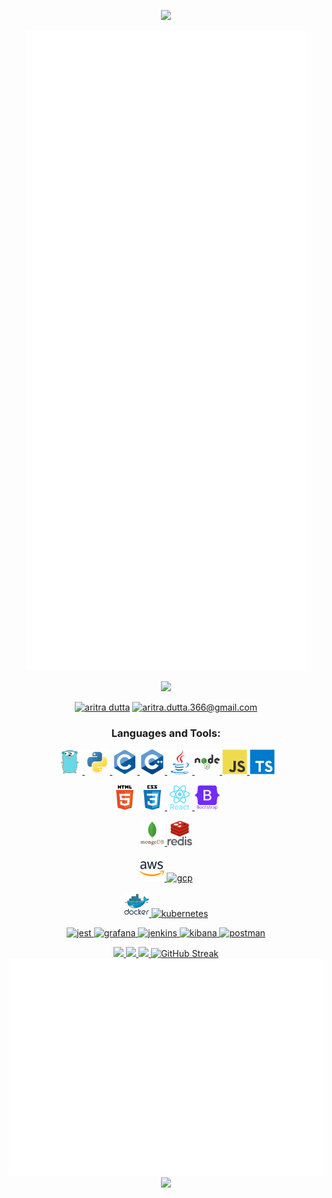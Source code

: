 <p align="center">
  <img src="https://readme-typing-svg.demolab.com?font=Fira+Code&duration=1500&pause=500&color=8124F7&center=true&vCenter=true&multiline=true&random=false&width=800&height=100&lines=Aritra+Dutta;Full+Stack+Backend+Developer+at+Metasports+Media+Pvt.+Ltd."
</p>

<p align="center">
  <picture>
    <img src="./images/metrics.plugin.achievements.svg" alt="Metrics"/>
  </picture>

</p>
<p align="center">
  <a>
    <img src="https://github-profile-trophy.vercel.app/?username=Aritra779&theme=darkhub&no-frame=true&column=-1&margin-w=10&margin-h=10"/>
  </a>
</p>

<p align="center">
<a href="https://www.linkedin.com/in/aritra-dutta-6943a1222/" target="blank"><img src="https://img.shields.io/badge/LinkedIn-0077B5?style=for-the-badge&logo=linkedin&logoColor=white" alt="aritra dutta"/></a>
<a href="mailto:aritra.dutta.366@gmail.com" target="blank"><img src="https://img.shields.io/badge/Gmail-D14836?style=for-the-badge&logo=gmail&logoColor=white" alt="aritra.dutta.366@gmail.com"/></a>
</p>

<h3 align="center">Languages and Tools:</h3>
<p align="center">
  <a href="https://golang.org" target="_blank" rel="noreferrer"> <img src="https://raw.githubusercontent.com/devicons/devicon/master/icons/go/go-original.svg" alt="go" width="40" height="40"/> </a>
  <a href="https://www.python.org" target="_blank" rel="noreferrer"> <img src="https://raw.githubusercontent.com/devicons/devicon/master/icons/python/python-original.svg" alt="python" width="40" height="40"/> </a> 
  <a href="https://www.cprogramming.com/" target="_blank" rel="noreferrer"> <img src="https://raw.githubusercontent.com/devicons/devicon/master/icons/c/c-original.svg" alt="c" width="40" height="40"/> </a>
  <a href="https://www.w3schools.com/cpp/" target="_blank" rel="noreferrer"> <img src="https://raw.githubusercontent.com/devicons/devicon/master/icons/cplusplus/cplusplus-original.svg" alt="cplusplus" width="40" height="40"/> </a>
  <a href="https://www.java.com" target="_blank" rel="noreferrer"> <img src="https://raw.githubusercontent.com/devicons/devicon/master/icons/java/java-original.svg" alt="java" width="40" height="40"/> </a>
  <a href="https://nodejs.org" target="_blank" rel="noreferrer"> <img src="https://raw.githubusercontent.com/devicons/devicon/master/icons/nodejs/nodejs-original-wordmark.svg" alt="nodejs" width="40" height="40"/> </a> 
  <a href="https://developer.mozilla.org/en-US/docs/Web/JavaScript" target="_blank" rel="noreferrer"> <img src="https://raw.githubusercontent.com/devicons/devicon/master/icons/javascript/javascript-original.svg" alt="javascript" width="40" height="40"/> </a>
  <a href="https://www.typescriptlang.org/" target="_blank" rel="noreferrer"> <img src="https://raw.githubusercontent.com/devicons/devicon/master/icons/typescript/typescript-original.svg" alt="typescript" width="40" height="40"/> </a> 
</p>
<p align="center">
  <a href="https://www.w3.org/html/" target="_blank" rel="noreferrer"> <img src="https://raw.githubusercontent.com/devicons/devicon/master/icons/html5/html5-original-wordmark.svg" alt="html5" width="40" height="40"/></a>
  <a href="https://www.w3schools.com/css/" target="_blank" rel="noreferrer"> <img src="https://raw.githubusercontent.com/devicons/devicon/master/icons/css3/css3-original-wordmark.svg" alt="css3" width="40" height="40"/> </a> 
  <a href="https://reactjs.org/" target="_blank" rel="noreferrer"> <img src="https://raw.githubusercontent.com/devicons/devicon/master/icons/react/react-original-wordmark.svg" alt="react" width="40" height="40"/> </a> 
  <a href="https://getbootstrap.com" target="_blank" rel="noreferrer"> <img src="https://raw.githubusercontent.com/devicons/devicon/master/icons/bootstrap/bootstrap-plain-wordmark.svg" alt="bootstrap" width="40" height="40"/> </a>

<p align="center">
  <a href="https://www.mongodb.com/" target="_blank" rel="noreferrer"> <img src="https://raw.githubusercontent.com/devicons/devicon/master/icons/mongodb/mongodb-original-wordmark.svg" alt="mongodb" width="40" height="40"/> </a> 
  <a href="https://redis.io" target="_blank" rel="noreferrer"> <img src="https://raw.githubusercontent.com/devicons/devicon/master/icons/redis/redis-original-wordmark.svg" alt="redis" width="40" height="40"/> </a> 
</p>

<p align="center">
  <a href="https://aws.amazon.com" target="_blank" rel="noreferrer"><img src="https://raw.githubusercontent.com/devicons/devicon/master/icons/amazonwebservices/amazonwebservices-original-wordmark.svg" alt="aws" width="40" height="40"/> </a>
  <a href="https://cloud.google.com" target="_blank" rel="noreferrer"> <img src="https://www.vectorlogo.zone/logos/google_cloud/google_cloud-icon.svg" alt="gcp" width="40" height="40"/> </a>
</p>

<p align="center">
  <a href="https://www.docker.com/" target="_blank" rel="noreferrer"> <img src="https://raw.githubusercontent.com/devicons/devicon/master/icons/docker/docker-original-wordmark.svg" alt="docker" width="40" height="40"/> </a>
  <a href="https://kubernetes.io" target="_blank" rel="noreferrer"> <img src="https://www.vectorlogo.zone/logos/kubernetes/kubernetes-icon.svg" alt="kubernetes" width="40" height="40"/></a> 
</p>

<p align="center">
  <a href="https://jestjs.io" target="_blank" rel="noreferrer"> <img src="https://www.vectorlogo.zone/logos/jestjsio/jestjsio-icon.svg" alt="jest" width="40" height="40"/> </a> 
  <a href="https://grafana.com" target="_blank" rel="noreferrer"> <img src="https://www.vectorlogo.zone/logos/grafana/grafana-icon.svg" alt="grafana" width="40" height="40"/> </a>
  <a href="https://www.jenkins.io" target="_blank" rel="noreferrer"> <img src="https://www.vectorlogo.zone/logos/jenkins/jenkins-icon.svg" alt="jenkins" width="40" height="40"/> </a>
  <a href="https://www.elastic.co/kibana" target="_blank" rel="noreferrer"> <img src="https://www.vectorlogo.zone/logos/elasticco_kibana/elasticco_kibana-icon.svg" alt="kibana" width="40" height="40"/> </a>
  <a href="https://postman.com" target="_blank" rel="noreferrer"> <img src="https://www.vectorlogo.zone/logos/getpostman/getpostman-icon.svg" alt="postman" width="40" height="40"/> </a> 
  </p>



<p align="center">
  <a href="https://github.com/Aritra779">
    <img src="http://github-profile-summary-cards.vercel.app/api/cards/profile-details?username=Aritra779&theme=ocean_dark"/>
  </a>

  <a href="https://github.com/Aritra779">
    <img src="http://github-profile-summary-cards.vercel.app/api/cards/most-commit-language?username=Aritra779&theme=ocean_dark"/>
  </a>

  <a href="https://github.com/Aritra779">
    <img src="http://github-profile-summary-cards.vercel.app/api/cards/productive-time?username=Aritra779&theme=ocean_dark&utcOffset=5.3"/>
  </a>

  <a href="https://git.io/streak-stats">
    <img src="https://github-readme-streak-stats-mu-umber.vercel.app?user=Aritra779&theme=ocean-dark&hide_border=true&exclude_days=Sun%2CSat&card_width=500&card_height=200&hide_total_contributions=true" alt="GitHub Streak" />
  </a>

  <picture>
    <img src="./images/metrics.plugin.isocalendar.fullyear.svg" alt="Metrics"/>
  </picture>

  <a href="https://github.com/ashutosh00710/github-readme-activity-graph" target="_blank">
    <img src="https://github-readme-activity-graph.vercel.app/graph?username=Aritra779&theme=dracula&days=30&area=true&area_color=A62FEC&line=A62FEC&bg_color=151A28ff&hide_border=true"/>
  </a>
</p>

<p align="center">
</p>